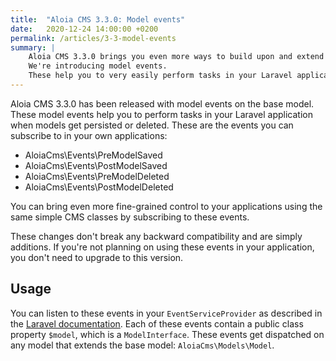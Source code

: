```yaml
---
title:  "Aloia CMS 3.3.0: Model events"
date:   2020-12-24 14:00:00 +0200
permalink: /articles/3-3-model-events
summary: |
    Aloia CMS 3.3.0 brings you even more ways to build upon and extend this CMS for your existing Laravel application.
    We're introducing model events. 
    These help you to very easily perform tasks in your Laravel application when models get persisted or deleted.
---
```


Aloia CMS 3.3.0 has been released with model events on the base model.
These model events help you to perform tasks in your Laravel application when models get persisted or deleted.
These are the events you can subscribe to in your own applications:

- AloiaCms\Events\PreModelSaved
- AloiaCms\Events\PostModelSaved
- AloiaCms\Events\PreModelDeleted
- AloiaCms\Events\PostModelDeleted

You can bring even more fine-grained control to your applications using the same simple CMS classes by subscribing to these events.

These changes don't break any backward compatibility and are simply additions.
If you're not planning on using these events in your application, you don't need to upgrade to this version.

## Usage
You can listen to these events in your ``EventServiceProvider`` as described in the [Laravel documentation](https://laravel.com/docs/master/events).
Each of these events contain a public class property ``$model``, which is a ``ModelInterface``.
These events get dispatched on any model that extends the base model: ``AloiaCms\Models\Model``.
